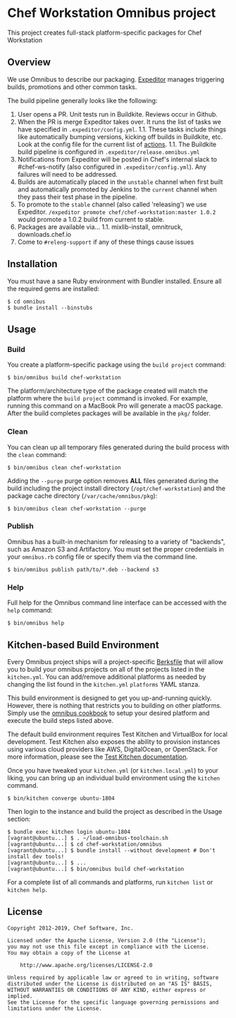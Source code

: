 # Chef Workstation Omnibus project

This project creates full-stack platform-specific packages for Chef Workstation

## Overview

We use Omnibus to describe our packaging. [Expeditor](https://expeditor.chef.io/docs/getting-started/) manages triggering builds, promotions and other common tasks.

The build pipeline generally looks like the following:

1. User opens a PR. Unit tests run in Buildkite. Reviews occur in Github.
1. When the PR is merge Expeditor takes over. It runs the list of tasks we have specified in `.expeditor/config.yml`.
1.1. These tasks include things like automatically bumping versions, kicking off builds in Buildkite, etc. Look at the config file for the current list of [actions](http://expeditor-docs.es.chef.io/actions/).
1.1. The Buildkite build pipeline is configured in `.expeditor/release.omnibus.yml`
1. Notifications from Expeditor will be posted in Chef's internal slack to #chef-ws-notify (also configured in `.expeditor/config.yml`). Any failures will need to be addressed.
1. Builds are automatically placed in the `unstable` channel when first built and automatically promoted by Jenkins to the `current` channel when they pass their test phase in the pipeline.
1. To promote to the `stable` channel (also called 'releasing') we use Expeditor. `/expeditor promote chef/chef-workstation:master 1.0.2` would promote a 1.0.2 build from current to stable.
1. Packages are available via...
1.1. mixlib-install, omnitruck, downloads.chef.io
1. Come to `#releng-support` if any of these things cause issues

## Installation

You must have a sane Ruby environment with Bundler installed. Ensure all the required gems are installed:

```shell
$ cd omnibus
$ bundle install --binstubs
```

## Usage

### Build

You create a platform-specific package using the `build project` command:

```shell
$ bin/omnibus build chef-workstation
```

The platform/architecture type of the package created will match the platform where the `build project` command is invoked. For example, running this command on a MacBook Pro will generate a macOS package. After the build completes packages will be available in the `pkg/` folder.

### Clean

You can clean up all temporary files generated during the build process with the `clean` command:

```shell
$ bin/omnibus clean chef-workstation
```

Adding the `--purge` purge option removes **ALL** files generated during the build including the project install directory (`/opt/chef-workstation`) and the package cache directory (`/var/cache/omnibus/pkg`):

```shell
$ bin/omnibus clean chef-workstation --purge
```

### Publish

Omnibus has a built-in mechanism for releasing to a variety of "backends", such as Amazon S3 and Artifactory. You must set the proper credentials in your `omnibus.rb` config file or specify them via the command line.

```shell
$ bin/omnibus publish path/to/*.deb --backend s3
```

### Help

Full help for the Omnibus command line interface can be accessed with the `help` command:

```shell
$ bin/omnibus help
```

## Kitchen-based Build Environment

Every Omnibus project ships will a project-specific [Berksfile](https://docs.chef.io/berkshelf.html) that will allow you to build your omnibus projects on all of the projects listed in the `kitchen.yml`. You can add/remove additional platforms as needed by changing the list found in the `kitchen.yml` `platforms` YAML stanza.

This build environment is designed to get you up-and-running quickly. However, there is nothing that restricts you to building on other platforms. Simply use the [omnibus cookbook](https://github.com/chef-cookbooks/omnibus) to setup your desired platform and execute the build steps listed above.

The default build environment requires Test Kitchen and VirtualBox for local development. Test Kitchen also exposes the ability to provision instances using various cloud providers like AWS, DigitalOcean, or OpenStack. For more information, please see the [Test Kitchen documentation](http://kitchen.ci).

Once you have tweaked your `kitchen.yml` (or `kitchen.local.yml`) to your liking, you can bring up an individual build environment using the `kitchen` command.

```shell
$ bin/kitchen converge ubuntu-1804
```

Then login to the instance and build the project as described in the Usage
section:

```shell
$ bundle exec kitchen login ubuntu-1804
[vagrant@ubuntu...] $ . ~/load-omnibus-toolchain.sh
[vagrant@ubuntu...] $ cd chef-workstation/omnibus
[vagrant@ubuntu...] $ bundle install --without development # Don't install dev tools!
[vagrant@ubuntu...] $ ...
[vagrant@ubuntu...] $ bin/omnibus build chef-workstation
```

For a complete list of all commands and platforms, run `kitchen list` or `kitchen help`.

## License

```text
Copyright 2012-2019, Chef Software, Inc.

Licensed under the Apache License, Version 2.0 (the "License");
you may not use this file except in compliance with the License.
You may obtain a copy of the License at

    http://www.apache.org/licenses/LICENSE-2.0

Unless required by applicable law or agreed to in writing, software
distributed under the License is distributed on an "AS IS" BASIS,
WITHOUT WARRANTIES OR CONDITIONS OF ANY KIND, either express or implied.
See the License for the specific language governing permissions and
limitations under the License.
```
